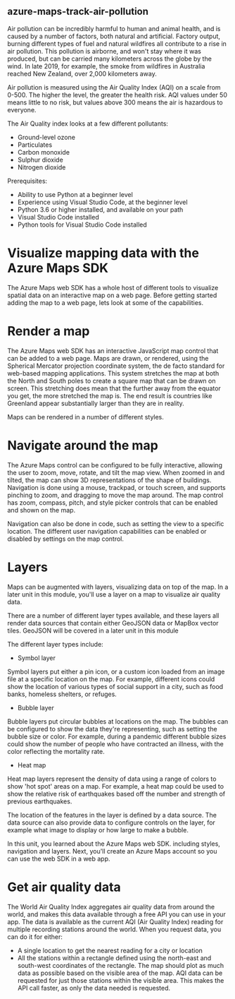 ## azure-maps-track-air-pollution
Air pollution can be incredibly harmful to human and animal health, and is caused by a number of factors, both natural and artificial. Factory output, burning different types of fuel and natural wildfires all contribute to a rise in air pollution. This pollution is airborne, and won't stay where it was produced, but can be carried many kilometers across the globe by the wind. In late 2019, for example, the smoke from wildfires in Australia reached New Zealand, over 2,000 kilometers away.

Air pollution is measured using the Air Quality Index (AQI) on a scale from 0-500. The higher the level, the greater the health risk. AQI values under 50 means little to no risk, but values above 300 means the air is hazardous to everyone.

The Air Quality index looks at a few different pollutants:

- Ground-level ozone
- Particulates
- Carbon monoxide
- Sulphur dioxide
- Nitrogen dioxide

Prerequisites:
- Ability to use Python at a beginner level
- Experience using Visual Studio Code, at the beginner level
- Python 3.6 or higher installed, and available on your path
- Visual Studio Code installed
- Python tools for Visual Studio Code installed

# Visualize mapping data with the Azure Maps SDK
The Azure Maps web SDK has a whole host of different tools to visualize spatial data on an interactive map on a web page. Before getting started adding the map to a web page, lets look at some of the capabilities.

# Render a map
The Azure Maps web SDK has an interactive JavaScript map control that can be added to a web page. Maps are drawn, or rendered, using the Spherical Mercator projection coordinate system, the de facto standard for web-based mapping applications. This system stretches the map at both the North and South poles to create a square map that can be drawn on screen. This stretching does mean that the further away from the equator you get, the more stretched the map is. The end result is countries like Greenland appear substantially larger than they are in reality.

Maps can be rendered in a number of different styles.

# Navigate around the map
The Azure Maps control can be configured to be fully interactive, allowing the user to zoom, move, rotate, and tilt the map view. When zoomed in and tilted, the map can show 3D representations of the shape of buildings. Navigation is done using a mouse, trackpad, or touch screen, and supports pinching to zoom, and dragging to move the map around. The map control has zoom, compass, pitch, and style picker controls that can be enabled and shown on the map.

Navigation can also be done in code, such as setting the view to a specific location. The different user navigation capabilities can be enabled or disabled by settings on the map control.

# Layers
Maps can be augmented with layers, visualizing data on top of the map. In a later unit in this module, you'll use a layer on a map to visualize air quality data.

There are a number of different layer types available, and these layers all render data sources that contain either GeoJSON data or MapBox vector tiles. GeoJSON will be covered in a later unit in this module

The different layer types include:

- Symbol layer

Symbol layers put either a pin icon, or a custom icon loaded from an image file at a specific location on the map. For example, different icons could show the location of various types of social support in a city, such as food banks, homeless shelters, or refuges.

- Bubble layer

Bubble layers put circular bubbles at locations on the map. The bubbles can be configured to show the data they're representing, such as setting the bubble size or color. For example, during a pandemic different bubble sizes could show the number of people who have contracted an illness, with the color reflecting the mortality rate.

- Heat map

Heat map layers represent the density of data using a range of colors to show 'hot spot' areas on a map. For example, a heat map could be used to show the relative risk of earthquakes based off the number and strength of previous earthquakes.

The location of the features in the layer is defined by a data source. The data source can also provide data to configure controls on the layer, for example what image to display or how large to make a bubble.

In this unit, you learned about the Azure Maps web SDK. including styles, navigation and layers. Next, you'll create an Azure Maps account so you can use the web SDK in a web app.

# Get air quality data
The World Air Quality Index aggregates air quality data from around the world, and makes this data available through a free API you can use in your app. The data is available as the current AQI (Air Quality Index) reading for multiple recording stations around the world. When you request data, you can do it for either:

- A single location to get the nearest reading for a city or location
- All the stations within a rectangle defined using the north-east and south-west coordinates of the rectangle.
The map should plot as much data as possible based on the visible area of the map. AQI data can be requested for just those stations within the visible area. This makes the API call faster, as only the data needed is requested.
